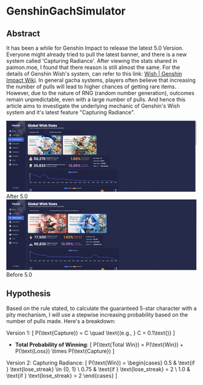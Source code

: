 # GenshinGachSimulator
## Abstract
It has been a while for Genshin Impact to release the latest 5.0 Version. Everyone might already tried to pull the latest banner, and there is a new system called 'Capturing Radiance'. After viewing the stats shared in paimon.moe, I found that there reason is still almost the same. For the details of Genshin Wish's system, can refer to this link: [Wish | Genshin Impact Wiki]([https://github.com/lenzyh/GenshinGachaSimulator](https://genshin-impact.fandom.com/wiki/Wish)). In general gacha systems, players often believe that increasing the number of pulls will lead to higher chances of getting rare items. However, due to the nature of RNG (random number generation), outcomes remain unpredictable, even with a large number of pulls. And hence this article aims to investigate the underlying mechanic of Genshin's Wish system and it's latest feature  "Capturing Radiance".

![Screenshot](images/GenshinWish1.PNG)
After 5.0
![Screenshot](images/GenshinWish2.PNG)
Before 5.0

## Hypothesis
Based on the rule stated, to calculate the guaranteed 5-star character with a pity mechanism, I will use a stepwise increasing probability based on the number of pulls made. Here's a breakdown:

Version 1:
  \[
  P(\text{Capture}) = C \quad \text{(e.g., } C = 0.1\text{)}
  \]
- **Total Probability of Winning**:
  \[
  P(\text{Total Win}) = P(\text{Win}) + P(\text{Loss}) \times P(\text{Capture})
  \]

Version 2: Capturing Radiance:
  \[
  P(\text{Win}) = 
  \begin{cases} 
  0.5 & \text{if } \text{lose\_streak} \in \{0, 1\} \\
  0.75 & \text{if } \text{lose\_streak} = 2 \\
  1.0 & \text{if } \text{lose\_streak} > 2 
  \end{cases}
  \]
